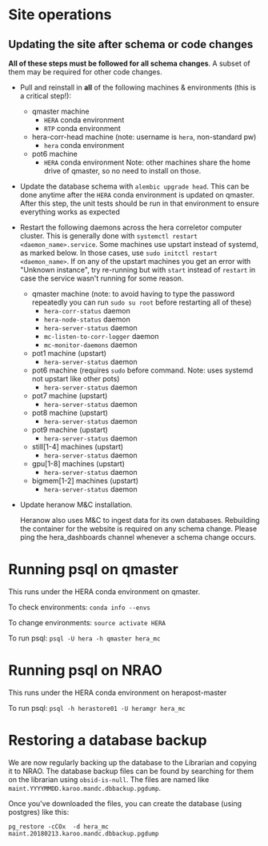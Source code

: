 Site operations
===============

## Updating the site after schema or code changes

**All of these steps must be followed for all schema changes**. A subset of them may be
required for other code changes.

- Pull and reinstall in **all** of the following machines & environments
(this is a critical step!):

  - qmaster machine
    - `HERA` conda environment
    - `RTP` conda environment
  - hera-corr-head machine (note: username is `hera`, non-standard pw)
    - `hera` conda environment
  - pot6 machine
    - `HERA` conda environment
  Note: other machines share the home drive of qmaster, so no need to install on those.

- Update the database schema with `alembic upgrade head`. This can be done anytime after
the `HERA` conda environment is updated on qmaster. After this step, the unit tests
should be run in that environment to ensure everything works as expected

- Restart the following daemons across the hera correletor computer cluster.
This is generally done with `systemctl restart <daemon_name>.service`. Some
machines use upstart instead of systemd, as marked below. In those cases, use
`sudo initctl restart <daemon_name>`. If on any of the upstart machines you get an error
with "Unknown instance", try re-running but with `start` instead of `restart` in case
the service wasn't running for some reason.

  - qmaster machine (note: to avoid having to type the password repeatedly you can run
  `sudo su root` before restarting all of these)
    - `hera-corr-status` daemon
    - `hera-node-status` daemon
    - `hera-server-status` daemon
    - `mc-listen-to-corr-logger` daemon
    - `mc-monitor-daemons` daemon
  - pot1 machine (upstart)
    - `hera-server-status` daemon
  - pot6 machine (requires `sudo` before command. Note: uses systemd not upstart like other pots)
    - `hera-server-status` daemon
  - pot7 machine (upstart)
    - `hera-server-status` daemon
  - pot8 machine (upstart)
    - `hera-server-status` daemon
  - pot9 machine (upstart)
    - `hera-server-status` daemon
  - still[1-4] machines (upstart)
    - `hera-server-status` daemon
  - gpu[1-8] machines (upstart)
    - `hera-server-status` daemon
  - bigmem[1-2] machines (upstart)
    - `hera-server-status` daemon

- Update heranow M&C installation.

    Heranow also uses M&C to ingest data for its own databases.
    Rebuilding the container for the website is required on any schema change.
    Please ping the hera_dashboards channel whenever a schema change occurs.

# Running psql on qmaster

This runs under the HERA conda environment on qmaster.

To check environments: `conda info --envs`

To change environments:  `source activate HERA`

To run psql:  `psql -U hera -h qmaster hera_mc`

# Running psql on NRAO

This runs under the HERA conda environment on herapost-master

To run psql: `psql -h herastore01 -U heramgr hera_mc`

# Restoring a database backup

We are now regularly backing up the database to the Librarian and copying it to NRAO.
The database backup files can be found by searching for them on the librarian using
`obsid-is-null`. The files are named like `maint.YYYYMMDD.karoo.mandc.dbbackup.pgdump`.

Once you've downloaded the files, you can create the database (using postgres) like this:

`pg_restore -cCOx  -d hera_mc  maint.20180213.karoo.mandc.dbbackup.pgdump`
